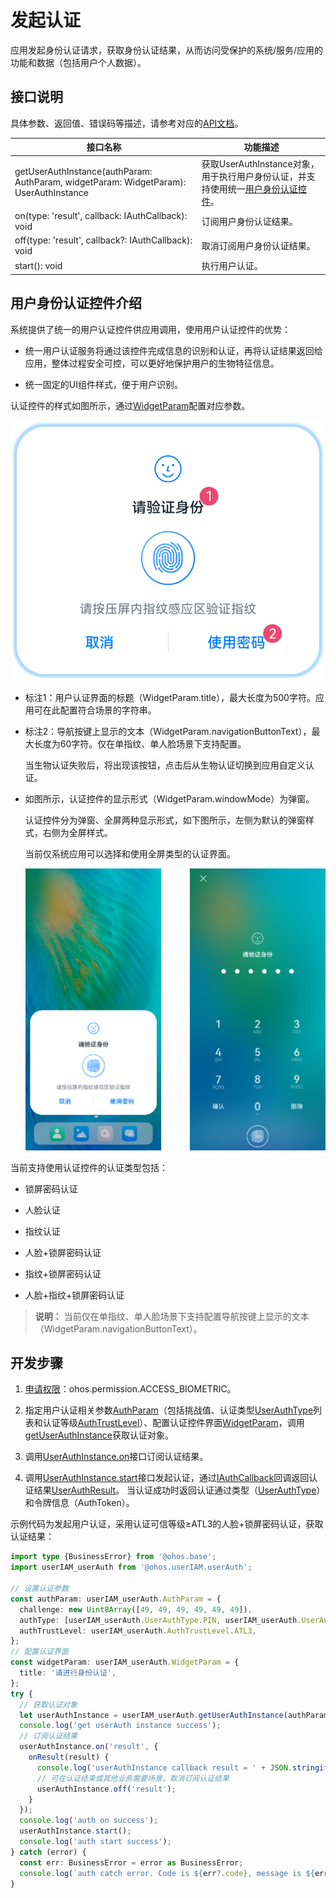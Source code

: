 # 发起认证


应用发起身份认证请求，获取身份认证结果，从而访问受保护的系统/服务/应用的功能和数据（包括用户个人数据）。


## 接口说明

具体参数、返回值、错误码等描述，请参考对应的[API文档](../../reference/apis-user-authentication-kit/js-apis-useriam-userauth.md#userauthgetuserauthinstance10)。

| 接口名称 | 功能描述 | 
| -------- | -------- |
| getUserAuthInstance(authParam: AuthParam, widgetParam: WidgetParam): UserAuthInstance | 获取UserAuthInstance对象，用于执行用户身份认证，并支持使用统一[用户身份认证控件](#用户身份认证控件介绍)。 | 
| on(type: 'result', callback: IAuthCallback): void | 订阅用户身份认证结果。 | 
| off(type: 'result', callback?: IAuthCallback): void | 取消订阅用户身份认证结果。 | 
| start(): void | 执行用户认证。 | 


## 用户身份认证控件介绍

系统提供了统一的用户认证控件供应用调用，使用用户认证控件的优势：

- 统一用户认证服务将通过该控件完成信息的识别和认证，再将认证结果返回给应用，整体过程安全可控，可以更好地保护用户的生物特征信息。

- 统一固定的UI组件样式，便于用户识别。

认证控件的样式如图所示，通过[WidgetParam](../../reference/apis-user-authentication-kit/js-apis-useriam-userauth.md#widgetparam10)配置对应参数。

![zh-cn_image_0000001789150921](figures/zh-cn_image_0000001789150921.png)

- 标注1：用户认证界面的标题（WidgetParam.title），最大长度为500字符。应用可在此配置符合场景的字符串。

- 标注2：导航按键上显示的文本（WidgetParam.navigationButtonText），最大长度为60字符。仅在单指纹、单人脸场景下支持配置。
   
  当生物认证失败后，将出现该按钮，点击后从生物认证切换到应用自定义认证。

- 如图所示，认证控件的显示形式（WidgetParam.windowMode）为弹窗。
  
  认证控件分为弹窗、全屏两种显示形式，如下图所示，左侧为默认的弹窗样式，右侧为全屏样式。

  当前仅系统应用可以选择和使用全屏类型的认证界面。

  ![zh-cn_image_0000001742032002](figures/zh-cn_image_0000001742032002.png)

当前支持使用认证控件的认证类型包括：

- 锁屏密码认证

- 人脸认证

- 指纹认证

- 人脸+锁屏密码认证

- 指纹+锁屏密码认证

- 人脸+指纹+锁屏密码认证

> **说明：**
> 当前仅在单指纹、单人脸场景下支持配置导航按键上显示的文本（WidgetParam.navigationButtonText）。


## 开发步骤

1. [申请权限](prerequisites.md#申请权限)：ohos.permission.ACCESS_BIOMETRIC。

2. 指定用户认证相关参数[AuthParam](../../reference/apis-user-authentication-kit/js-apis-useriam-userauth.md#authparam10)（包括挑战值、认证类型[UserAuthType](../../reference/apis-user-authentication-kit/js-apis-useriam-userauth.md#userauthtype8)列表和认证等级[AuthTrustLevel](../../reference/apis-user-authentication-kit/js-apis-useriam-userauth.md#authtrustlevel8)）、配置认证控件界面[WidgetParam](../../reference/apis-user-authentication-kit/js-apis-useriam-userauth.md#widgetparam10)，调用[getUserAuthInstance](../../reference/apis-user-authentication-kit/js-apis-useriam-userauth.md#userauthgetuserauthinstance10)获取认证对象。

3. 调用[UserAuthInstance.on](../../reference/apis-user-authentication-kit/js-apis-useriam-userauth.md#on10)接口订阅认证结果。

4. 调用[UserAuthInstance.start](../../reference/apis-user-authentication-kit/js-apis-useriam-userauth.md#start10)接口发起认证，通过[IAuthCallback](../../reference/apis-user-authentication-kit/js-apis-useriam-userauth.md#iauthcallback10)回调返回认证结果[UserAuthResult](../../reference/apis-user-authentication-kit/js-apis-useriam-userauth.md#userauthresult10)。
   当认证成功时返回认证通过类型（[UserAuthType](../../reference/apis-user-authentication-kit/js-apis-useriam-userauth.md#userauthtype8)）和令牌信息（AuthToken）。

示例代码为发起用户认证，采用认证可信等级≥ATL3的人脸+锁屏密码认证，获取认证结果：

```ts
import type {BusinessError} from '@ohos.base';
import userIAM_userAuth from '@ohos.userIAM.userAuth';

// 设置认证参数
const authParam: userIAM_userAuth.AuthParam = {
  challenge: new Uint8Array([49, 49, 49, 49, 49, 49]),
  authType: [userIAM_userAuth.UserAuthType.PIN, userIAM_userAuth.UserAuthType.FACE],
  authTrustLevel: userIAM_userAuth.AuthTrustLevel.ATL3,
};
// 配置认证界面
const widgetParam: userIAM_userAuth.WidgetParam = {
  title: '请进行身份认证',
};
try {
  // 获取认证对象
  let userAuthInstance = userIAM_userAuth.getUserAuthInstance(authParam, widgetParam);
  console.log('get userAuth instance success');
  // 订阅认证结果
  userAuthInstance.on('result', {
    onResult(result) {
      console.log('userAuthInstance callback result = ' + JSON.stringify(result));
      // 可在认证结束或其他业务需要场景，取消订阅认证结果
      userAuthInstance.off('result');
    }
  });
  console.log('auth on success');
  userAuthInstance.start();
  console.log('auth start success');
} catch (error) {
  const err: BusinessError = error as BusinessError;
  console.log(`auth catch error. Code is ${err?.code}, message is ${err?.message}`);
}
```
